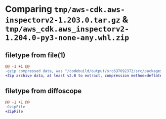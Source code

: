 # Comparing `tmp/aws-cdk.aws-inspectorv2-1.203.0.tar.gz` & `tmp/aws_cdk.aws_inspectorv2-1.204.0-py3-none-any.whl.zip`

## filetype from file(1)

```diff
@@ -1 +1 @@
-gzip compressed data, was "/codebuild/output/src637092372/src/packages/@aws-cdk/aws-inspectorv2/dist/python/aws-cdk.aws-inspectorv2-1.203.0.tar", last modified: Wed May 31 18:47:23 2023, max compression
+Zip archive data, at least v2.0 to extract, compression method=deflate
```

## filetype from diffoscope

```diff
@@ -1 +1 @@
-GzipFile
+ZipFile
```

